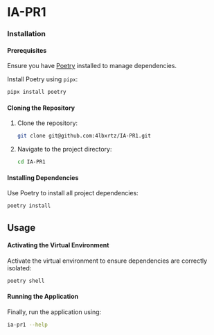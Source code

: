 # IA-PR1

### Installation

#### Prerequisites

Ensure you have [Poetry](https://python-poetry.org/docs/) installed to manage dependencies.

Install Poetry using `pipx`:

```bash
pipx install poetry
```

#### Cloning the Repository

1. Clone the repository:

    ```bash
    git clone git@github.com:4lbxrtz/IA-PR1.git
    ```

2. Navigate to the project directory:

    ```bash
    cd IA-PR1
    ```

#### Installing Dependencies

Use Poetry to install all project dependencies:

```bash
poetry install
```

## Usage

#### Activating the Virtual Environment

Activate the virtual environment to ensure dependencies are correctly isolated:

```bash
poetry shell
```

#### Running the Application

Finally, run the application using:

```bash
ia-pr1 --help
```